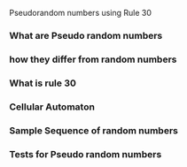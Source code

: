 Pseudorandom numbers using Rule 30

### What are Pseudo random numbers

### how they differ from random numbers

### What is rule 30

### Cellular Automaton

### Sample Sequence of random numbers

### Tests for Pseudo random numbers
